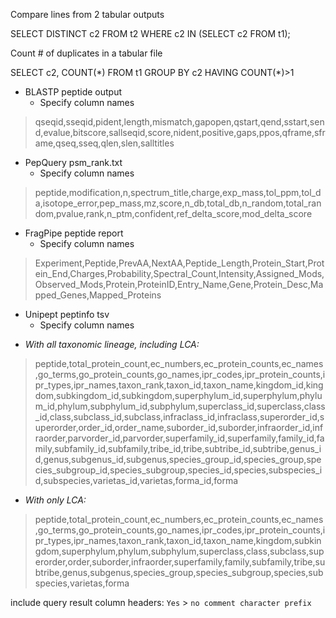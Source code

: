 Compare lines from 2 tabular outputs

SELECT DISTINCT c2 FROM t2 WHERE c2 IN (SELECT c2 FROM t1);

Count # of duplicates in a tabular file

SELECT c2, COUNT(\*) FROM t1 GROUP BY c2 HAVING COUNT(\*)>1


* BLASTP peptide output
  * Specify column names
> qseqid,sseqid,pident,length,mismatch,gapopen,qstart,qend,sstart,send,evalue,bitscore,sallseqid,score,nident,positive,gaps,ppos,qframe,sframe,qseq,sseq,qlen,slen,salltitles

* PepQuery psm_rank.txt
  * Specify column names
> peptide,modification,n,spectrum_title,charge,exp_mass,tol_ppm,tol_da,isotope_error,pep_mass,mz,score,n_db,total_db,n_random,total_random,pvalue,rank,n_ptm,confident,ref_delta_score,mod_delta_score

* FragPipe peptide report
  * Specify column names
> Experiment,Peptide,PrevAA,NextAA,Peptide_Length,Protein_Start,Protein_End,Charges,Probability,Spectral_Count,Intensity,Assigned_Mods,Observed_Mods,Protein,ProteinID,Entry_Name,Gene,Protein_Desc,Mapped_Genes,Mapped_Proteins  

* Unipept peptinfo tsv
  * Specify column names
- *With all taxonomic lineage, including LCA:*
> peptide,total_protein_count,ec_numbers,ec_protein_counts,ec_names,go_terms,go_protein_counts,go_names,ipr_codes,ipr_protein_counts,ipr_types,ipr_names,taxon_rank,taxon_id,taxon_name,kingdom_id,kingdom,subkingdom_id,subkingdom,superphylum_id,superphylum,phylum_id,phylum,subphylum_id,subphylum,superclass_id,superclass,class_id,class,subclass_id,subclass,infraclass_id,infraclass,superorder_id,superorder,order_id,order_name,suborder_id,suborder,infraorder_id,infraorder,parvorder_id,parvorder,superfamily_id,superfamily,family_id,family,subfamily_id,subfamily,tribe_id,tribe,subtribe_id,subtribe,genus_id,genus,subgenus_id,subgenus,species_group_id,species_group,species_subgroup_id,species_subgroup,species_id,species,subspecies_id,subspecies,varietas_id,varietas,forma_id,forma
 - *With only LCA:*
> peptide,total_protein_count,ec_numbers,ec_protein_counts,ec_names,go_terms,go_protein_counts,go_names,ipr_codes,ipr_protein_counts,ipr_types,ipr_names,taxon_rank,taxon_id,taxon_name,kingdom,subkingdom,superphylum,phylum,subphylum,superclass,class,subclass,superorder,order,suborder,infraorder,superfamily,family,subfamily,tribe,subtribe,genus,subgenus,species_group,species_subgroup,species,subspecies,varietas,forma

include query result column headers: `Yes` > `no comment character prefix`
